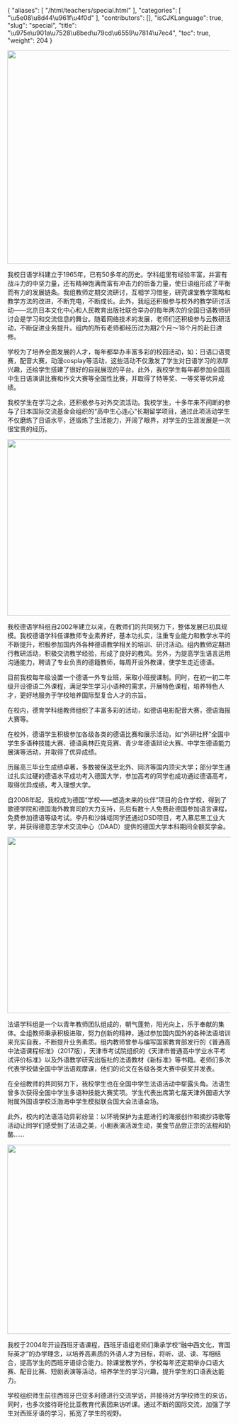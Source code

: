 {
    "aliases": [
        "/html/teachers/special.html"
    ],
    "categories": [
        "\u5e08\u8d44\u961f\u4f0d"
    ],
    "contributors": [],
    "isCJKLanguage": true,
    "slug": "special",
    "title": "\u975e\u901a\u7528\u8bed\u79cd\u6559\u7814\u7ec4",
    "toc": true,
    "weight": 204
}


<img
    src="https://cdn.tfls.online/mirror/full/8931d7e410f822ce0b7538cf95b987d7b150b31d.jpg"
    style="display:block;margin-left:auto;margin-right:auto;"
    decoding="async"
    fetchpriority="auto"
    loading="lazy"
    height="480"
    width="640"
/>




我校日语学科建立于1965年，已有50多年的历史。学科组里有经验丰富，并富有战斗力的中坚力量，还有精神饱满而富有冲击力的后备力量，使日语组形成了平衡而有力的发展链条。我组教师定期交流研讨，互相学习借鉴，研究课堂教学策略和教学方法的改进，不断充电，不断成长。此外，我组还积极参与校外的教学研讨活动——北京日本文化中心和人民教育出版社联合举办的每年两次的全国日语教师研讨会是学习和交流信息的舞台。随着网络技术的发展，老师们还积极参与云教研活动，不断促进业务提升。组内的所有老师都经历过为期2个月～18个月的赴日进修。




学校为了培养全面发展的人才，每年都举办丰富多彩的校园活动，如：日语口语竞赛，配音大赛，动漫cosplay等活动，这些活动不仅激发了学生对日语学习的浓厚兴趣，还给学生搭建了很好的自我展现的平台。此外，我校学生每年都参加全国高中生日语演讲比赛和作文大赛等全国性比赛，并取得了特等奖、一等奖等优异成绩。




我校学生在学习之余，还积极参与对外交流活动。我校学生，十多年来不间断的参与了日本国际交流基金会组织的“高中生心连心”长期留学项目，通过此项活动学生不仅磨练了日语水平，还锻炼了生活能力，开阔了眼界，对学生的生涯发展是一次很宝贵的经历。




  






  






  






<img
    src="https://cdn.tfls.online/mirror/full/9ea2882b8e9990f1a050a7a9aeedab4039b56660.jpg"
    style="display:block;margin-left:auto;margin-right:auto;"
    decoding="async"
    fetchpriority="auto"
    loading="lazy"
    height="397"
    width="600"
/>




我校德语学科组自2002年建立以来，在教师们的共同努力下，整体发展已初具规模。我校德语学科任课教师专业素养好，基本功扎实，注重专业能力和教学水平的不断提升，积极参加国内外各种德语教学相关的培训、研讨活动。组内教师定期进行教研活动，积极交流教学经验，形成了良好的教风。另外，为提高学生语言运用沟通能力，聘请了专业负责的德籍教师，每周开设外教课，使学生走近德语。




目前我校每年级设置一个德语一外专业班，采取小班授课制。同时，在初一初二年级开设德语二外课程，满足学生学习小语种的需求，开展特色课程，培养特色人才，更好地服务于学校培养国际型复合人才的宗旨。




在校内，德育学科组教师组织了丰富多彩的活动，如德语电影配音大赛，德语海报大赛等。




在校外，德语学生积极参加各级各类的德语比赛和展示活动，如“外研社杯”全国中学生多语种技能大赛、德语奥林匹克竞赛、青少年德语辩论大赛、中学生德语能力展演等活动，并取得了优异成绩。




历届高三毕业生成绩卓著，多数被保送至北外、同济等国内顶尖大学；部分学生通过扎实过硬的德语水平成功考入德国大学，参加高考的同学也成功通过德语高考，取得优异成绩，考入理想大学。




自2008年起，我校成为德国“学校——塑造未来的伙伴”项目的合作学校，得到了歌德学院和德国海外教育司的大力支持，先后有数十人免费赴德国参加语言课程，免费参加德语等级考试。李丹和沙姝瑶同学还通过DSD项目，考入慕尼黑工业大学，并获得德意志学术交流中心（DAAD）提供的德国大学本科期间全额奖学金。




  






  






  







<img
    src="https://cdn.tfls.online/mirror/full/3650445b49058c32d79836a772e94943b1d20ff3.jpg"
    style="display:block;margin-left:auto;margin-right:auto;"
    decoding="async"
    fetchpriority="auto"
    loading="lazy"
    height="397"
    width="600"
/>




法语学科组是一个以青年教师团队组成的，朝气蓬勃，阳光向上，乐于奉献的集体。全组教师秉承积极进取，努力创新的精神，通过参加国内国外的各种法语培训来充实自我，不断提升业务素质。组内教师曾参与编写国家教育部发行的《普通高中法语课程标准》（2017版），天津市考试院组织的《天津市普通高中学业水平考试评价标准》以及外语教学研究出版社的法语教材《新标准》等书籍。老师们多次代表学校做全国中学法语观摩课，他们的论文在各级各类大赛中获奖并发表。




在全组教师的共同努力下，我校学生也在全国中学生法语活动中崭露头角。法语生曾多次获得全国中学生多语种技能大赛奖项。学生代表出席第七届天津外国语大学附属外国语学校泛渤海中学生模拟联合国大会法语会场。




此外，校内的法语活动异彩纷呈：以环境保护为主题进行的海报创作和摘抄诗歌等活动让同学们感受到了法语之美，小剧表演活泼生动，美食节品尝正宗的法棍和奶酪……




  





  





  






<img
    src="https://cdn.tfls.online/mirror/full/9f5cba9ad425dbda61035e8fbbe6baa6e4192100.jpg"
    style="display:block;margin-left:auto;margin-right:auto;"
    decoding="async"
    fetchpriority="auto"
    loading="lazy"
    height="426"
    width="640"
/>




我校于2004年开设西班牙语课程，西班牙语组老师们秉承学校“融中西文化，育国际英才”的办学理念，以培养高素质的外语人才为目标，将听、说、读、写相结合，提高学生的西班牙语综合能力。除课堂教学外，学校每年还定期举办口语大赛、配音比赛、短剧表演等活动，培养学生的学习兴趣，提升学生的口语表达能力。




学校组织师生前往西班牙巴亚多利德进行交流学访，并接待对方学校师生的来访，同时，也多次接待哥伦比亚教育代表团来访听课。通过不断的国际交流，加强了学生对西班牙语的学习，拓宽了学生的视野。




  



